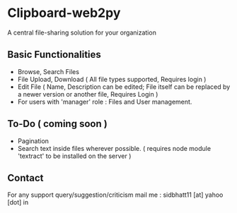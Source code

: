 # Clipboard-web2py
A central file-sharing solution for your organization

## Basic Functionalities
- Browse, Search Files
- File Upload, Download ( All file types supported, Requires login )
- Edit File ( Name, Description can be edited; File itself can be replaced by a newer version or another file, Requires Login )
- For users with 'manager' role : Files and User management.

## To-Do ( coming soon )
- Pagination 
- Search text inside files wherever possible. ( requires node module 'textract' to be installed on the server )

## Contact
For any support query/suggestion/criticism mail me : sidbhatt11 [at] yahoo [dot] in

